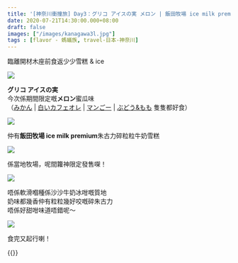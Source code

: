 ```yaml
---
title: '[神奈川衝撞旅] Day3：グリコ アイスの実 メロン | 飯田牧場 ice milk premium'
date: 2020-07-21T14:30:00.000+08:00
draft: false
images: ["/images/kanagawa3l.jpg"]
tags : [flavor - 螞蟻族, travel-日本-神奈川]
---
```


臨離開材木座前食返少少雪糕 & ice   

![](/images/kanagawa3l1.jpg)

**グリコ アイスの実**  
今次係期間限定嘅**メロン**蜜瓜味   
（[みかん](https://hidie.net/kojkmi4d/) | [白いカフェオレ](https://hidie.net/kojkmi5g/) | [マンごー](https://hidie.net/osaka3/) | [ぶどう&もも](https://hidie.net/hokkaido5/) 隻隻都好食）

![](/images/kanagawa3l.jpg)

仲有**飯田牧場 ice milk premium**朱古力碎粒粒牛奶雪糕   

![](/images/kanagawa3l2.jpg)

係當地牧場，呢間籮神限定發售㗎！ 

![](/images/kanagawa3l3.jpg)

唔係軟滑嗰種係沙沙牛奶冰咁嘅質地  
奶味都幾香仲有粒粒幾好咬嘅碎朱古力  
唔係好甜咁味道唔錯呢～

![](/images/kanagawa3l4.jpg)

食完又起行喇！


{{<kanagawa>}}
